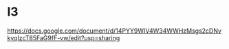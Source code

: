 # l3

<https://docs.google.com/document/d/14PYY9WIV4W34WWHzMsgs2cDNvkyqIzcT85FaG9fF-vw/edit?usp=sharing>
